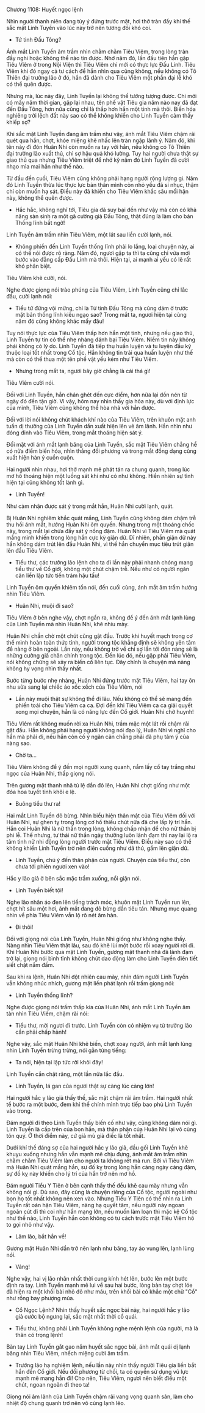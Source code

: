 




Chương 1108: Huyết ngọc lệnh


Nhìn người thanh niên đang tùy ý đứng trước mặt, hơi thở tràn đầy khí thế sắc mặt Linh Tuyền vào lúc này trở nên tương đối khó coi.

- Tứ tinh Đấu Tông?

Ánh mắt Linh Tuyền âm trầm nhìn chằm chằm Tiêu Viêm, trong lòng tràn đầy nghi hoặc không thể nào tin được. Nhớ năm đó, lần đầu tiên hắn gặp Tiêu Viêm ở trong Nội Viện thì Tiêu Viêm chỉ mới có thực lực Đấu Linh. Tiêu Viêm khi đó ngay cả tư cách để hắn nhìn qua cũng không, nếu không có Tô Thiên đại trưởng lão ở đó, hắn đã dành cho Tiêu Viêm một phần đại lễ khó có thể quên được.

Nhưng mà, lúc này đây, Linh Tuyền lại không thể tưởng tượng được. Chỉ mới có mấy năm thời gian, gặp lại nhau, tên phế vật Tiêu gia năm nào nay đã đạt đến Đấu Tông, hơn nữa cũng chỉ là thấp hơn hắn một tinh mà thôi. Biến hóa nghiêng trời lệch đất này sao có thể không khiến cho Linh Tuyền cảm thấy khiếp sợ?

Khi sắc mặt Linh Tuyền đang âm trầm như vậy, ánh mắt Tiêu Viêm chậm rãi quét qua hắn, chợt, khóe miệng khẽ nhấc lên tràn ngập lãnh ý. Năm đó, khi tên này đi đón Huân Nhi còn muốn ra tay với hắn, nếu không có Tô Thiên đại trưởng lão xuất thủ, chỉ sợ hậu quả khó lường. Tuy hai người chưa thật sự giao thủ qua nhưng Tiêu Viêm triệt để nhớ kỹ năm đó Linh Tuyền đã cười nhạo mỉa mai hắn như thế nào.

Từ đầu đến cuối, Tiêu Viêm cũng không phải hạng người rộng lượng gì. Năm đó Linh Tuyền thừa lúc thực lực bản thân mình còn nhỏ yếu đã sỉ nhục, thậm chỉ còn muốn hạ sát. Điều này đã khiến cho Tiêu Viêm khắc sâu mối hận này, không thể quên được.

- Hắc hắc, không nghĩ tới, Tiêu gia đã suy bại đến như vậy mà còn có khả năng sản sinh ra một gã cường giả Đấu Tông, thật đúng là làm cho bản Thống lĩnh bất ngờ!

Linh Tuyền âm trầm nhìn Tiêu Viêm, một lát sau liền cười lạnh, nói.

- Không phiền đến Linh Tuyền thống lĩnh phải lo lắng, loại chuyện này, ai có thể nói được rõ ràng. Năm đó, ngươi gặp ta thì ta cũng chỉ vừa mới bước vào đẳng cấp Đấu Linh mà thôi. Hiện tại, ai mạnh ai yếu có lẽ rất khó phân biệt.

Tiêu Viêm khẽ cười, nói.

Nghe được giọng nói trào phúng của Tiêu Viêm, Linh Tuyền cũng chỉ lắc đầu, cười lạnh nói:

- Tiểu tử đừng vội mừng, chỉ là Tứ tinh Đấu Tông mà cũng dám ở trước mặt bản thống lĩnh kiêu ngạo sao? Trong mắt ta, ngươi hiện tại cùng năm đó cũng không khác mấy đâu!

Tuy nói thực lực của Tiêu Viêm thấp hơn hắn một tinh, nhưng nếu giao thủ, Linh Tuyền tự tin có thể nhẹ nhàng đánh bại Tiêu Viêm. Niềm tin này không phải không có lý do. Linh Tuyền đã tiếp thụ huấn luyện và tu luyện đấu kỹ thuộc loại tốt nhất trong Cổ tộc. Hắn không tin trải qua huấn luyện như thế mà còn có thể thua một tên phế vật yếu kém như Tiêu Viêm.

- Nhưng trong mắt ta, ngươi bây giờ chẳng là cái thá gì!

Tiêu Viêm cười nói.

Đối với Linh Tuyền, hắn chán ghét đến cực điểm, hơn nữa lại dồn nén từ ngày đó đến tận giờ. Vì vậy, hôm nay nhìn thấy gia hỏa này, dù với định lực của mình, Tiêu Viêm cũng không thể hòa nhã với hắn được.

Đối với lời nói không chút khách khí nào của Tiêu Viêm, trên khuôn mặt anh tuấn dị thường của Linh Tuyền dần xuất hiện lên vẻ âm lãnh. Hắn nhìn như đóng đinh vào Tiêu Viêm, trong mắt thoáng hiện sát ý.

Đối mặt với ánh mắt lạnh băng của Linh Tuyền, sắc mặt Tiêu Viêm chẳng hề có nửa điểm biến hóa, nhìn thằng đối phương và trong mắt đồng dạng cũng xuất hiện hàn ý cuồn cuộn.

Hai người nhìn nhau, hơi thở mạnh mẽ phát tán ra chung quanh, trong lúc mơ hồ thoáng hiện một luồng sát khí như có như không. Hiển nhiên sự tình hiện tại cũng không tốt lành gì.

- Linh Tuyền!

Như cảm nhận được sát ý trong mắt hắn, Huân Nhi cười lạnh, quát.

Bị Huân Nhi nghiêm khắc quát mắng, Linh Tuyền cũng không dám chậm trễ thu hồi ánh mắt, hướng Huân Nhi ôm quyền. Nhưng trong một thoáng chốc này, trong mắt lại chứa đầy sát ý nồng đậm. Huân Nhi vì Tiêu Viêm mà quát mắng mình khiến trong lòng hắn cực kỳ giận dữ. Dĩ nhiên, phần giận dữ này hắn không dám trút lên đầu Huân Nhi, vì thế hắn chuyển mục tiêu trút giận lên đầu Tiêu Viêm.

- Tiểu thư, các trưởng lão lệnh cho ta đi lần này phải nhanh chóng mang tiểu thư về Cổ giới, không một chút chậm trễ. Nếu như có người ngăn cản liền lập tức tiền trảm hậu tấu!

Linh Tuyền ôm quyền khiêm tốn nói, đến cuối cùng, ánh mắt âm trầm hướng nhìn Tiêu Viêm.

- Huân Nhi, muội đi sao?

Tiêu Viêm ở bên nghe vậy, chợt ngẩn ra, không để ý đến ánh mắt lạnh lùng của Linh Tuyền mà nhìn Huân Nhi, khẽ nhíu mày.

Huân Nhi chần chờ một chút cũng gật đầu. Trước khi huyết mạch trong cơ thể mình hoàn toàn thức tỉnh, người trong tộc khẳng định sẽ không yên tâm để nàng ở bên ngoài. Lần này, nếu không trở về chỉ sợ lần tới đón nàng sẽ là những cường giả chân chính trong tộc. Đến lúc đó, nếu gặp phải Tiêu Viêm, nói không chừng sẽ xảy ra biến cố liên tục. Đây chính là chuyện mà nàng không hy vọng nhìn thấy nhất.

Bước từng bước nhẹ nhàng, Huân Nhi đứng trước mặt Tiêu Viêm, hai tay ôn nhu sửa sang lại chiếc áo xốc xếch của Tiêu Viêm, nói

- Lần này muội thật sự không thể đi lâu. Nếu không có thể sẽ mang đến phiền toái cho Tiêu Viêm ca ca. Đợi đến khi Tiêu Viêm ca ca giải quyết xong mọi chuyện, hẳn là có năng lực đến Cổ giới. Huân Nhi chờ huynh!

Tiêu Viêm rất không muốn rời xa Huân Nhi, trầm mặc một lát rồi chậm rãi gật đầu. Hắn không phải hạng người không nói đạo lý, Huân Nhi vì nghĩ cho hắn mà phải đi, nếu hắn còn cố ý ngăn cản chẳng phải đã phụ tâm ý của nàng sao.

- Chờ ta…

Tiêu Viêm không để ý đến mọi người xung quanh, nắm lấy cổ tay trắng như ngọc của Huân Nhi, thấp giọng nói.

Trên gương mặt thanh nhã tú lệ dần đỏ lên, Huân Nhi chợt giống như một đóa hoa tuyết tinh khôi e lệ.

- Buông tiểu thư ra!

Hai mắt Linh Tuyền đỏ bừng. Nhìn biểu hiện thân mật của Tiêu Viêm đối với Huân Nhi, sự ghen tỵ trong lòng cơ hồ thiếu chút nữa đã che lấp lý trí hắn. Hắn coi Huân Nhi là nữ thần trong lòng, không chấp nhận để cho nữ thần bị phi lễ. Thế nhưng, tư thái nữ thần ngày thường luôn lãnh đạm thì nay lại lộ ra tâm tình nữ nhi động lòng người trước mặt Tiêu Viêm. Điều này sao có thể không khiến Linh Tuyền trở nên điên cuồng như dã thú, gầm lên giận dữ.

- Linh Tuyền, chú ý đến thân phận của ngươi. Chuyện của tiểu thư, còn chưa tới phiên ngươi xen vào!

Hắc y lão giả ở bên sắc mặc trầm xuống, nổi giận nói.

- Linh Tuyền biết tội!

Nghe lão nhân áo đen lên tiếng trách móc, khuôn mặt Linh Tuyền run lên, chợt hít sâu một hơi, ánh mắt đang đỏ bừng dần tiêu tán. Nhưng mục quang nhìn về phía Tiêu Viêm vẫn lộ rõ nét âm hàn.

- Đi thôi!

Đối với giọng nói của Linh Tuyền, Huân Nhi giống như không nghe thấy. Nàng nhìn Tiêu Viêm thật lâu, sau đó khẽ lùi một bước rồi xoay người rời đi. Khi Huân Nhi bước qua mặt Linh Tuyền, gương mặt thanh nhã đã lãnh đạm trở lại, giọng nói bình tĩnh không chút dao động làm cho Linh Tuyền điên tiết siết chặt nắm đấm.

Sau khi ra lệnh, Huân Nhi đột nhiên cau mày, nhìn đám người Linh Tuyền vẫn không nhúc nhích, gương mặt liền phát lạnh rồi trầm giọng nói:

- Linh Tuyền thống lĩnh?

Nghe được giọng nói trầm thấp kia của Huân Nhi, ánh mắt Linh Tuyền âm tàn nhìn Tiêu Viêm, chậm rãi nói:

- Tiểu thư, mời ngươi đi trước. Linh Tuyền còn có nhiệm vụ từ trưởng lão cần phải chấp hành!

Nghe vậy, sắc mặt Huân Nhi khẽ biến, chợt xoay người, ánh mắt lạnh lùng nhìn Linh Tuyền trừng trừng, nói gằn từng tiếng:

- Ta nói, hiện tại lập tức rời khỏi đây!

Linh Tuyền cắn chặt răng, một lần nữa lắc đầu.

- Linh Tuyền, lá gan của ngươi thật sự càng lúc càng lớn!

Hai người hắc y lão giả thấy thế, sắc mặt chậm rãi âm trầm. Hai người nhất tề bước ra một bước, đem khí thế chính mình trực tiếp bao phủ Linh Tuyền vào trong.

Đám người đi theo Linh Tuyền thấy biến cố như vậy, cũng không dám nói gì. Linh Tuyền là cấp trên của bọn hắn, mà thân phận của Huân Nhi lại vô cùng tôn quý. Ở thời điểm này, cứ giả mù giả điếc là tốt nhất.

Dưới khí thế đáng sợ của hai người hắc y lão giả, đầu gối Linh Tuyền khẽ khuỵu xuống nhưng hắn vẫn mạnh mẽ chịu đựng, ánh mắt âm trầm nhìn chằm chằm Tiêu Viêm làm cho người ta không rét mà run. Bởi vì Tiêu Viêm mà Huân Nhi quát mắng hắn, sự đố kỵ trong lòng hắn càng ngày càng đậm, sự đố kỵ này khiến cho lý trí của hắn trở nên mơ hồ.

Đám người Tiểu Y Tiên ở bên cạnh thấy thế đều khẽ cau mày nhưng vẫn không nói gì. Dù sao, đây cũng là chuyện riêng của Cổ tộc, người ngoài như bọn họ tốt nhất không nên xen vào. Nhưng Tiểu Y Tiên có thể nhìn ra Linh Tuyền rất oán hận Tiêu Viêm, nàng hạ quyết tâm, nếu người này ngoan ngoãn cút đi thì coi như hắn mạng lớn, nếu muốn làm loạn thì mặc kệ Cổ tộc như thế nào, Linh Tuyền hắn còn không có tư cách trước mặt Tiêu Viêm hô to gọi nhỏ như vậy.

- Lâm lão, bắt hắn về!

Gương mặt Huân Nhi dần trở nên lạnh như băng, tay áo vung lên, lạnh lùng nói.

- Vâng!

Nghe vậy, hai vị lão nhân nhất thời cung kính hét lên, bước lên một bước định ra tay. Linh Tuyền mạnh mẽ lui về sau hai bước, lòng bàn tay chợt lóe đã hiện ra một khối bài nhỏ đỏ như máu, trên khối bài có khắc một chữ "Cổ" như rồng bay phượng múa.

- Cổ Ngọc Lệnh? Nhìn thấy huyết sắc ngọc bài này, hai người hắc y lão giả cước bộ ngưng lại, sắc mặt nhất thời cổ quái.

- Tiểu thư, không phải Linh Tuyền không nghe mệnh lệnh của người, mà là thân có trọng lệnh!

Bàn tay Linh Tuyền gắt gao nắm huyết sắc ngọc bài, ánh mắt quái dị lạnh băng nhìn Tiêu Viêm, nhếch miệng cười âm trầm.

- Trưởng lão hạ nghiêm lệnh, nếu lần này nhìn thấy người Tiêu gia liền bắt hắn đến Cổ giới. Nếu đối phương từ chối, ta có quyền sử dụng vũ lực mạnh mẽ mang hắn đi! Cho nên, Tiêu Viêm, ngươi nên biết điều một chút, ngoan ngoãn đi theo ta!

Giọng nói âm lãnh của Linh Tuyền chậm rãi vang vọng quanh sân, làm cho nhiệt độ chung quanh trở nên vô cùng lạnh lẽo.




